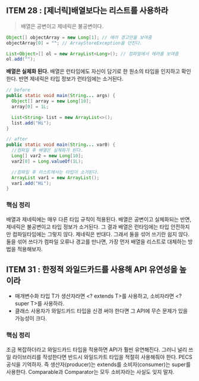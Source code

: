## ITEM 28 : [제너릭]배열보다는 리스트를 사용하라

> 배열은 공변이고 제네릭은 불공변이다.

```java
Object[] objectArray = new Long[1]; // 에러 경고만을 보여줌
objectArray[0] = ""; // ArrayStoreException을 던진다.

List<Object>[] ol = new ArrayList<Long>(); // 컴파일에서 에러를 보여줌
ol.add("");
```

**배열은 실체화 된다.**
배열은 런타임에도 자신이 담기로 한 원소의 타입을 인지하고 확인한다. 반면 제네릭은 타입 정보가 런타임에는 소거된다.

```java
// before
public static void main(String... args) {
  Object[] array = new Long[10];
  array[0] = 1L;

  List<String> list = new ArrayList<>();
  list.add("Hi");
}

// after
public static void main(String... var0) {
  //컴파일 후 배열은 실체화가 된다.
  Long[] var2 = new Long[10];
  var2[0] = Long.valueOf(1L);

  //컴파일 후 리스트에서는 타입이 소거된다.
  ArrayList var1 = new ArrayList();
  var1.add("Hi");
}
```

### 핵심 정리
배열과 제네릭에는 매우 다른 타입 규칙이 적용된다. 배열은 공변이고 실체화되는 반면, 제네릭은 불공변이고 타입 정보가 소거된다.
그 결과 배열은 런타임에는 타입 안전하지만 컴파일타임에는 그렇지 않다. 제네릭은 반대다. 그래서 둘을 섞어 쓰기란 쉽지 않다.
둘을 섞어 쓰다가 컴파일 오류나 경고를 만나면, 가장 먼저 배열을 리스트로 대체하는 방법을 적용해보자.

## ITEM 31 : 한정적 와일드카드를 사용해 API 유연성을 높이라

- 매개변수화 타입 T가 생산자라면 <? extends T>를 사용하고, 소비자라면 <? super T>를 사용하라.
- 클래스 사용자가 와일드카드 타입을 신경 써야 한다면 그 API에 무슨 문제가 있을 가능성이 크다.

### 핵심 정리
조금 복잡하더라고 와일드카드 타입을 적용하면 API가 훨씬 유연해진다. 그러니 널리 쓰일 라이브러리를 작성한다면 반드시 와일드카트 타입을 적절히 사용해줘야 한다.
PECS공식을 기억하자. 즉 생산자(producer)는 extends를 소비자(consumer)는 super를 사용한다. Comparable과 Comparator는 모두 소비자라는 사실도 잊지 말자.